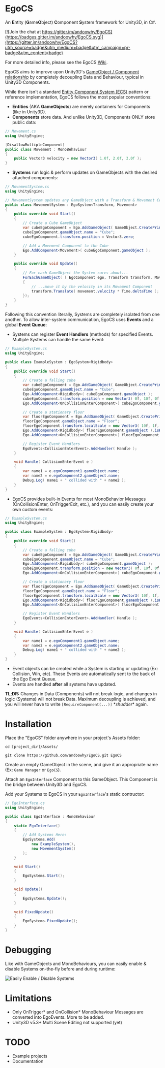 # EgoCS
An **E**ntity (**G**ame**O**bject) **C**omponent **S**ystem framework for Unity3D, in C#.

[![Join the chat at https://gitter.im/andoowhy/EgoCS](https://badges.gitter.im/andoowhy/EgoCS.svg)](https://gitter.im/andoowhy/EgoCS?utm_source=badge&utm_medium=badge&utm_campaign=pr-badge&utm_content=badge)

For more detailed info, please see the EgoCS [Wiki](https://github.com/andoowhy/EgoCS/wiki).

EgoCS aims to improve upon Unity3D's [GameObject / Component relationship](http://docs.unity3d.com/Manual/TheGameObject-ComponentRelationship.html) by completely decoupling Data and Behaviour, typical in Unity3D Components.

While there isn't a standard [Entity Component System (ECS)](https://en.wikipedia.org/wiki/Entity_component_system) pattern or reference implementation, EgoCS follows the most popular conventions:

* **Entities** (AKA **GameObjects**) are merely containers for Components (like in Unity3D).
* **Components** store data. And unlike Unity3D, Components ONLY store public data:

```C#
// Movement.cs
using UnityEngine;

[DisallowMultipleComponent]
public class Movement : MonoBehaviour
{
    public Vector3 velocity = new Vector3( 1.0f, 2.0f, 3.0f );
}
```

* **Systems** run logic & perform updates on GameObjects with the desired attached components:

```C#
// MovementSystem.cs
using UnityEngine;

// MovementSystem updates any GameObject with a Transform & Movement Component
public class MovementSystem : EgoSystem<Transform, Movement>
{
    public override void Start()
    {
        // Create a Cube GameObject
        var cubeEgoComponent = Ego.AddGameObject( GameObject.CreatePrimitive( PrimitiveType.Cube ) );
        cubeEgoComponent.gameObject.name = "Cube";
        cubeEgoComponent.transform.position = Vector3.zero;

        // Add a Movement Component to the Cube
        Ego.AddComponent<Movement>( cubeEgoComponent.gameObject );
    }

    public override void Update()
    {
        // For each GameObject the System cares about...
        ForEachGameObject( ( EgoComponent ego, Transform transform, Movement movement ) =>
        {
            // ...move it by the velocity in its Movement Component
            transform.Translate( movement.velocity * Time.deltaTime );
        });
    }
}
```

Following this convention literally, Systems are completely isolated from one another. To allow inter-system communication, EgoCS uses **Events** and a global **Event Queue**:

* Systems can register **Event Handlers** (methods) for specified Events. Multiple Systems can handle the same Event:

```C#
// ExampleSystem.cs
using UnityEngine;

public class ExampleSystem : EgoSystem<Rigidbody>
{
    public override void Start()
    {
        // Create a falling cube
        var cubeEgoComponent = Ego.AddGameObject( GameObject.CreatePrimitive( PrimitiveType.Cube ) );
        cubeEgoComponent.gameObject.name = "Cube";
        Ego.AddComponent<Rigidbody>( cubeEgoComponent.gameObject );
        cubeEgoComponent.transform.position = new Vector3( 0f, 10f, 0f );
        Ego.AddComponent<OnCollisionEnterComponent>( cubeEgoComponent.gameObject );

        // Create a stationary floor
        var floorEgoComponent = Ego.AddGameObject( GameObject.CreatePrimitive( PrimitiveType.Cube ) );
        floorEgoComponent.gameObject.name = "Floor";
        floorEgoComponent.transform.localScale = new Vector3( 10f, 1f, 10f );
        Ego.AddComponent<Rigidbody>( floorEgoComponent.gameObject ).isKinematic = true;
        Ego.AddComponent<OnCollisionEnterComponent>( floorEgoComponent.gameObject );

        // Register Event Handlers
        EgoEvents<CollisionEnterEvent>.AddHandler( Handle );
    }

    void Handle( CollisionEnterEvent e )
    {
        var name1 = e.egoComponent1.gameObject.name;
        var name2 = e.egoComponent2.gameObject.name;
        Debug.Log( name1 + " collided with " + name2 );
    }
}
```
    
* EgoCS provides built-in Events for most MonoBehavior Messages (OnCollisionEnter, OnTriggerExit, etc.), and you can easily create your own custom events:

```C#
// ExampleSystem.cs
using UnityEngine;

public class ExampleSystem : EgoSystem<Rigidbody>
{
    public override void Start()
    {
        // Create a falling cube
        var cubeEgoComponent = Ego.AddGameObject( GameObject.CreatePrimitive( PrimitiveType.Cube ) );
        cubeEgoComponent.gameObject.name = "Cube";
        Ego.AddComponent<Rigidbody>( cubeEgoComponent.gameObject );
        cubeEgoComponent.transform.position = new Vector3( 0f, 10f, 0f );
        Ego.AddComponent<OnCollisionEnterComponent>( cubeEgoComponent.gameObject );

        // Create a stationary floor
        var floorEgoComponent = Ego.AddGameObject( GameObject.CreatePrimitive( PrimitiveType.Cube ) );
        floorEgoComponent.gameObject.name = "Floor";
        floorEgoComponent.transform.localScale = new Vector3( 10f, 1f, 10f );
        Ego.AddComponent<Rigidbody>( floorEgoComponent.gameObject ).isKinematic = true;
        Ego.AddComponent<OnCollisionEnterComponent>( floorEgoComponent.gameObject );

        // Register Event Handlers
        EgoEvents<CollisionEnterEvent>.AddHandler( Handle );
    }

    void Handle( CollisionEnterEvent e )
    {
        var name1 = e.egoComponent1.gameObject.name;
        var name2 = e.egoComponent2.gameObject.name;
        Debug.Log( name1 + " collided with " + name2 );
    }
}
```

* Event objects can be created while a System is starting or updating (Ex: Collision, Win, etc). These Events are automatically sent to the back of the Ego Event Queue.
* Events are handled **after** all systems have updated.

**TL;DR:** Changes in Data (Components) will not break logic, and changes in logic (Systems) will not break Data. Maximum decoupling is achieved, and you will never have to write `[RequireComponent(...)]` \**shudder*\* again.

# Installation

Place the "EgoCS" folder anywhere in your project's Assets folder:

```
cd [project_dir]/Assets/

git clone https://github.com/andoowhy/EgoCS.git EgoCS
```
	
Create an empty GameObject in the scene, and give it an appropriate name (Ex: `Game Manager` or `EgoCS`).

Attach an `EgoInterface` Component to this GameObject. This Component is the bridge between Unity3D and EgoCS.

Add your Systems to EgoCS in your `EgoInterface`'s static contructor:

```C#
// EgoInterface.cs
using UnityEngine;

public class EgoInterface : MonoBehaviour
{
    static EgoInterface()
    {
        // Add Systems Here:
        EgoSystems.Add(
            new ExampleSystem(),
            new MovementSystem()
        );
    }

    void Start()
    {
        EgoSystems.Start(); 
    }

    void Update()
    {
        EgoSystems.Update();
    }

    void FixedUpdate()
    {
        EgoSystems.FixedUpdate();
    }
}
```

# Debugging

Like with GameObjects and MonoBehaviours, you can easily enable & disable Systems on-the-fly before and during runtime:

![Easily Enable / Disable Systems](https://raw.githubusercontent.com/wiki/andoowhy/EgoCS/img/SystemTogglesExample.gif)

# Limitations
- Only OnTrigger\* and OnCollision\* MonoBehaviour Messages are converted into EgoEvents. More to be added.
- Unity3D v5.3+ Multi Scene Editing not supported (yet)

# TODO
- Example projects
- Documentation
